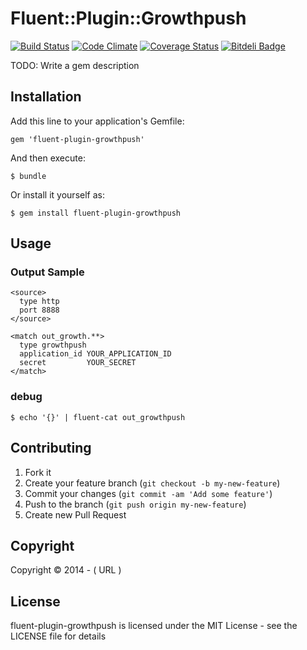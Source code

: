 # Fluent::Plugin::Growthpush

[![Build Status](https://travis-ci.org/sota0805/fluent-plugin-growthpush.svg)](https://travis-ci.org/sota0805/fluent-plugin-growthpush)
[![Code Climate](https://codeclimate.com/github/sota0805/fluent-plugin-growthpush.png)](https://codeclimate.com/github/sota0805/fluent-plugin-growthpush)
[![Coverage Status](https://coveralls.io/repos/sota0805/fluent-plugin-growthpush/badge.png)](https://coveralls.io/r/sota0805/fluent-plugin-growthpush)
[![Bitdeli Badge](https://d2weczhvl823v0.cloudfront.net/sota0805/fluent-plugin-growthpush/trend.png)](https://bitdeli.com/free "Bitdeli Badge")


TODO: Write a gem description

## Installation

Add this line to your application's Gemfile:

    gem 'fluent-plugin-growthpush'

And then execute:

    $ bundle

Or install it yourself as:

    $ gem install fluent-plugin-growthpush

## Usage

### Output Sample

``` 
<source>
  type http
  port 8888
</source>

<match out_growth.**>
  type growthpush
  application_id YOUR_APPLICATION_ID
  secret         YOUR_SECRET
</match>
```

### debug

```
$ echo '{}' | fluent-cat out_growthpush
```

## Contributing

1. Fork it
2. Create your feature branch (`git checkout -b my-new-feature`)
3. Commit your changes (`git commit -am 'Add some feature'`)
4. Push to the branch (`git push origin my-new-feature`)
5. Create new Pull Request


## Copyright

Copyright © 2014 -  ( URL )

## License

fluent-plugin-growthpush is licensed under the MIT License - see the LICENSE file for details
